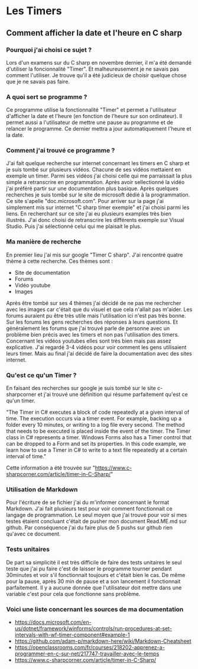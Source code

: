 # Les Timers

## Comment afficher la date et l'heure en C sharp


### Pourquoi j'ai choisi ce sujet ?
Lors d'un examens sur du C sharp en novembre dernier, il m'a été demandé d'utiliser la foncionnalité "Timer".
Et malheureusement je ne savais pas comment l'utiliser. Je trouve qu'il a été judicieux de choisir quelque chose que je ne savais pas faire.


### A quoi sert se programme ?
Ce programme utilise la fonctionnalité "Timer" et permet a l'utilisateur d'afficher la date et l'heure (en fonction de l'heure sur son ordinateur).
Il permet aussi a l'utilisateur de mettre une pause au programme et de relancer le programme. Ce dernier mettra a jour automatiquement l'heure et la date.


### Comment j'ai trouvé ce programme ?
J'ai fait quelque recherche sur internet concernant les timers en C sharp et je suis tombé sur plusieurs vidéos. Chacune de ses vidéos mettaient en exemple un timer.
Parmi ses vidéos j'ai choisi celle qui me parraissait la plus simple a retranscrire en programmation.
Après avoir sellectionné la vidéo j'ai préféré partir sur une documentation plus basique.
Après quelques recherches je suis tombé sur le site de microsoft dédié à la programmation.
Ce site s'apelle "doc.microsoft.com". Pour arriver sur la page j'ai simplement mis sur internet "C sharp timer exemple" et j'ai choisi parmi les liens.
En recherchant sur ce site j'ai eu plusieurs examples très bien illustrés. J'ai donc choisi de retranscrire les différents exemple sur Visual Studio.
Puis j'ai sélectionné celui qui me plaisait le plus.


### Ma manière de recherche
En premier lieu j'ai mis sur google "Timer C sharp". J'ai rencontré quatre thème à cette recherche.
Ces thèmes sont :
* Site de documentation
* Forums
* Vidéo youtube
* Images

Après être tombé sur ses 4 thèmes j'ai décidé de ne pas me rechercher avec les images car c'était que du visuel et que cela n'allait pas m'aider.
Les forums auraient pu être très utile mais l'utilisation ici n'est pas très bonne. Sur les forums les gens recherches des réponses à leurs questions.
Et généralement les forums que j'ai trouvé parle de personne avec un problème bien précis avec les timers et non pas l'utilisation des timers.
Concernant les vidéos youtubes elles sont très bien mais pas assez explicative. J'ai regardé 3-4 vidéos pour voir comment les gens utilisaient leurs timer.
Mais au final j'ai décidé de faire la documentation avec des sites internet.

### Qu'est ce qu'un Timer ?
En faisant des recherches sur google je suis tombé sur le site c-sharpcorner et j'ai trouvé une définition qui résume parfaitement qu'est ce qu'un timer.

"The Timer in C# executes a block of code repeatedly at a given interval of time. The execution occurs via a timer event. For example, backing up a folder every 10 minutes, or writing to a log file every second. The method that needs to be executed is placed inside the event of the timer.
The Timer class in C# represents a timer. Windows Forms also has a Timer control that can be dropped to a Form and set its properties. In this code example, we learn how to use a Timer in C# to write to a text file repeatedly at a certain interval of time."

Cette information a été trouvée sur "https://www.c-sharpcorner.com/article/timer-in-C-Sharp/"

### Utilisation de Markdown
Pour l'écriture de se fichier j'ai du m'informer concernant le format Markdown. J'ai fait plusieurs test pour voir comment fonctionnait ce langage de programmation.
Le seul moyen que j'ai trouvé pour voir si mes testes étaient concluant c'était de pusher mon document Read.ME.md sur github. Par conséquence j'ai du faire plus de 5 pushs sur github rien qu'avec ce document.

### Tests unitaires
De part sa simplicité il est très difficile de faire des tests unitaires le seul teste que j'ai pu faire c'est de laisser le programme tourner pendant 30minutes et voir s'il fonctionnait toujours et c'était bien le cas.
De même pour la pause, après 30 min de pause et a son lancement il fonctionnait parfaitement.
Il y a aucune donnée que l'utilisateur doit mettre dans une variable c'est pour cela que fonctionne sans problème.

### Voici une liste concernant les sources de ma documentation
* https://docs.microsoft.com/en-us/dotnet/framework/winforms/controls/run-procedures-at-set-intervals-with-wf-timer-component#example-1
* https://github.com/adam-p/markdown-here/wiki/Markdown-Cheatsheet
* https://openclassrooms.com/fr/courses/218202-apprenez-a-programmer-en-c-sur-net/217747-travailler-avec-le-temps
* https://www.c-sharpcorner.com/article/timer-in-C-Sharp/

